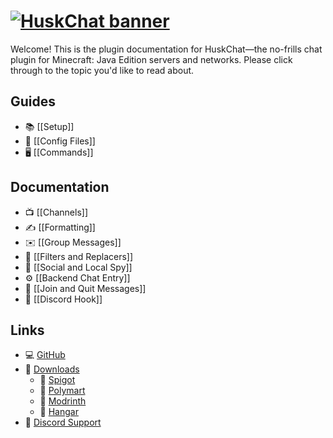 # [![HuskChat banner](https://raw.githubusercontent.com/NewNanCity/HuskChat-Remake/master/images/banner.png)](https://github.com/NewNanCity/HuskChat-Remake)
Welcome! This is the plugin documentation for HuskChat&mdash;the no-frills chat plugin for Minecraft: Java Edition servers and networks. Please click through to the topic you'd like to read about.

## Guides
* 📚 [[Setup]]
* 📝 [[Config Files]]
* 🖥️ [[Commands]]

## Documentation
* 📺 [[Channels]]
* ✍️ [[Formatting]]
* ✉️ [[Group Messages]]
* 🤫 [[Filters and Replacers]]
* 🔎 [[Social and Local Spy]]
* ⚙️ [[Backend Chat Entry]]
* 📜 [[Join and Quit Messages]]
* 🔵 [[Discord Hook]]

## Links
* 💻 [GitHub](https://github.com/NewNanCity/HuskChat-Remake)
* 📂 [Downloads](https://www.spigotmc.org/resources/huskchat.94496/)
  * 🚰 [Spigot](https://www.spigotmc.org/resources/huskchat.94496/)
  * 🛒 [Polymart](https://polymart.org/resource/huskchat.1217)
  * 🔧 [Modrinth](https://modrinth.com/plugin/huskchat)
  * 🛫 [Hangar](https://hangar.papermc.io/William278/HuskChat)
* 💬 [Discord Support](https://discord.gg/tVYhJfyDWG)